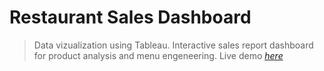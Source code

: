 # Restaurant Sales Dashboard
> Data vizualization using Tableau. Interactive sales report dashboard for product analysis and menu engeneering. 
> Live demo [_here_](https://public.tableau.com/views/RestaurantSalesDashboard_16663137023760/SalesDashboard?:language=en-US&:display_count=n&:origin=viz_share_link)
